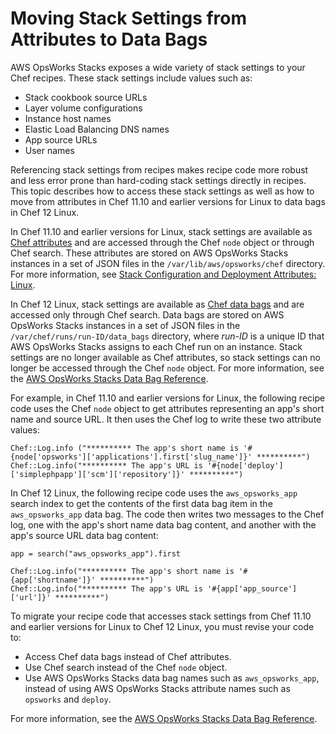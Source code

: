# Moving Stack Settings from Attributes to Data Bags<a name="attributes-to-data-bags"></a>

AWS OpsWorks Stacks exposes a wide variety of stack settings to your Chef recipes\. These stack settings include values such as:
+ Stack cookbook source URLs
+ Layer volume configurations
+ Instance host names
+ Elastic Load Balancing DNS names
+ App source URLs
+ User names

Referencing stack settings from recipes makes recipe code more robust and less error prone than hard\-coding stack settings directly in recipes\. This topic describes how to access these stack settings as well as how to move from attributes in Chef 11\.10 and earlier versions for Linux to data bags in Chef 12 Linux\.

In Chef 11\.10 and earlier versions for Linux, stack settings are available as [Chef attributes](https://docs.chef.io/attributes.html) and are accessed through the Chef `node` object or through Chef search\. These attributes are stored on AWS OpsWorks Stacks instances in a set of JSON files in the `/var/lib/aws/opsworks/chef` directory\. For more information, see [Stack Configuration and Deployment Attributes: Linux](attributes-json-linux.md)\.

In Chef 12 Linux, stack settings are available as [Chef data bags](https://docs.chef.io/data_bags.html) and are accessed only through Chef search\. Data bags are stored on AWS OpsWorks Stacks instances in a set of JSON files in the `/var/chef/runs/run-ID/data_bags` directory, where *run\-ID* is a unique ID that AWS OpsWorks Stacks assigns to each Chef run on an instance\. Stack settings are no longer available as Chef attributes, so stack settings can no longer be accessed through the Chef `node` object\. For more information, see the [AWS OpsWorks Stacks Data Bag Reference](data-bags.md)\.

For example, in Chef 11\.10 and earlier versions for Linux, the following recipe code uses the Chef `node` object to get attributes representing an app's short name and source URL\. It then uses the Chef log to write these two attribute values:

```
Chef::Log.info ("********** The app's short name is '#{node['opsworks']['applications'].first['slug_name']}' **********")
Chef::Log.info("********** The app's URL is '#{node['deploy']['simplephpapp']['scm']['repository']}' **********")
```

In Chef 12 Linux, the following recipe code uses the `aws_opsworks_app` search index to get the contents of the first data bag item in the `aws_opsworks_app` data bag\. The code then writes two messages to the Chef log, one with the app's short name data bag content, and another with the app's source URL data bag content:

```
app = search("aws_opsworks_app").first

Chef::Log.info("********** The app's short name is '#{app['shortname']}' **********")
Chef::Log.info("********** The app's URL is '#{app['app_source']['url']}' **********")
```

To migrate your recipe code that accesses stack settings from Chef 11\.10 and earlier versions for Linux to Chef 12 Linux, you must revise your code to:
+ Access Chef data bags instead of Chef attributes\.
+ Use Chef search instead of the Chef `node` object\.
+ Use AWS OpsWorks Stacks data bag names such as `aws_opsworks_app`, instead of using AWS OpsWorks Stacks attribute names such as `opsworks` and `deploy`\.

For more information, see the [AWS OpsWorks Stacks Data Bag Reference](data-bags.md)\.